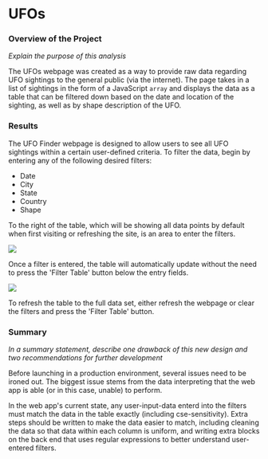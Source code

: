 # UFOs

### Overview of the Project
_Explain the purpose of this analysis_

The UFOs webpage was created as a way to provide raw data regarding UFO sightings to the general public (via the internet). The page takes in a list of sightings in the form of a JavaScript `array` and displays the data as a table that can be filtered down based on the date and location of the sighting, as well as by shape description of the UFO. 

### Results

The UFO Finder webpage is designed to allow users to see all UFO sightings within a certain user-defined criteria. To filter the data, begin by entering any of the following desired filters:
* Date
* City
* State
* Country
* Shape

To the right of the table, which will be showing all data points by default when first visiting or refreshing the site, is an area to enter the filters.

<img src='image of filters'>

Once a filter is entered, the table will automatically update without the need to press the 'Filter Table' button below the entry fields. 

<img src='image of filters and table with filter entry'>

To refresh the table to the full data set, either refresh the webpage or clear the filters and press the 'Filter Table' button.

### Summary
_In a summary statement, describe one drawback of this new design and two recommendations for further development_

Before launching in a production environment, several issues need to be ironed out. The biggest issue stems from the data interpreting that the web app is able (or in this case, unable) to perform.

In the web app's current state, any user-input-data enterd into the filters must match the data in the table exactly (including cse-sensitivity). Extra steps should be written to make the data easier to match, including cleaning the data so that data within each column is uniform, and writing extra blocks on the back end that uses regular expressions to better understand user-entered filters.